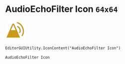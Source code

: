 # AudioEchoFilter Icon `64x64`
<img src="/img/AudioEchoFilter%20Icon.png" width=64 height=64>

``` CSharp
EditorGUIUtility.IconContent("AudioEchoFilter Icon")
```
```
AudioEchoFilter Icon
```
